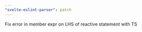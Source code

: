 ```yaml
---
"svelte-eslint-parser": patch
---
```


Fix error in member expr on LHS of reactive statement with TS
